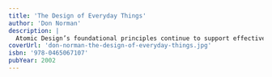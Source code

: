 ```yaml
---
title: 'The Design of Everyday Things'
author: 'Don Norman'
description: |
  Atomic Design’s foundational principles continue to support effective UI development. By providing a systematic framework, Atomic Design enables teams to create consistent, scalable interfaces and fosters collaboration between designers and developers.
coverUrl: 'don-norman-the-design-of-everyday-things.jpg'
isbn: '978-0465067107'
pubYear: 2002
---
```

